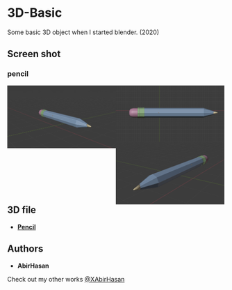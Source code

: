 # 3D-Basic
 Some basic 3D object  when I started blender. (2020)


 ## Screen shot

### pencil
<img align="left" src="demo/1.png" alt="pencil" width="250"/>
<img align="left" src="demo/2.png" alt="pencil" width="250"/>
<img align="left" src="demo/3.png" alt="pencil" width="250"/>




<br>

## 3D file
* **[Pencil](https://github.com/XAbirHasan/Scale-3D-Blender/blob/master/3D%20file/scale.fbx)**


## Authors

* **AbirHasan**

Check out my other works [@XAbirHasan](https://github.com/XAbirHasan)
